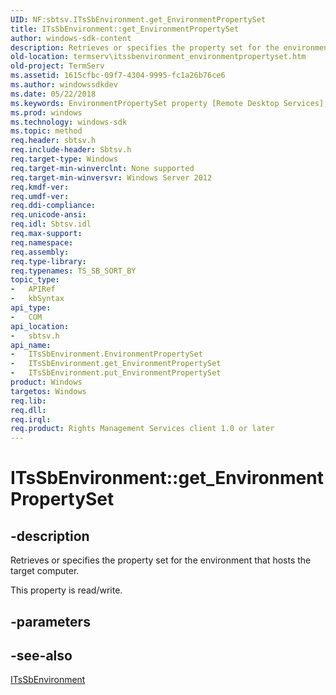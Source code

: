 ```yaml
---
UID: NF:sbtsv.ITsSbEnvironment.get_EnvironmentPropertySet
title: ITsSbEnvironment::get_EnvironmentPropertySet
author: windows-sdk-content
description: Retrieves or specifies the property set for the environment that hosts the target computer.
old-location: termserv\itssbenvironment_environmentpropertyset.htm
old-project: TermServ
ms.assetid: 1615cfbc-09f7-4304-9995-fc1a26b76ce6
ms.author: windowssdkdev
ms.date: 05/22/2018
ms.keywords: EnvironmentPropertySet property [Remote Desktop Services], EnvironmentPropertySet property [Remote Desktop Services],ITsSbEnvironment interface, ITsSbEnvironment interface [Remote Desktop Services],EnvironmentPropertySet property, ITsSbEnvironment.EnvironmentPropertySet, ITsSbEnvironment.get_EnvironmentPropertySet, ITsSbEnvironment::EnvironmentPropertySet, ITsSbEnvironment::get_EnvironmentPropertySet, ITsSbEnvironment::put_EnvironmentPropertySet, get_EnvironmentPropertySet, sbtsv/ITsSbEnvironment::EnvironmentPropertySet, sbtsv/ITsSbEnvironment::get_EnvironmentPropertySet, sbtsv/ITsSbEnvironment::put_EnvironmentPropertySet, termserv.itssbenvironment_environmentpropertyset
ms.prod: windows
ms.technology: windows-sdk
ms.topic: method
req.header: sbtsv.h
req.include-header: Sbtsv.h
req.target-type: Windows
req.target-min-winverclnt: None supported
req.target-min-winversvr: Windows Server 2012
req.kmdf-ver: 
req.umdf-ver: 
req.ddi-compliance: 
req.unicode-ansi: 
req.idl: Sbtsv.idl
req.max-support: 
req.namespace: 
req.assembly: 
req.type-library: 
req.typenames: TS_SB_SORT_BY
topic_type:
-	APIRef
-	kbSyntax
api_type:
-	COM
api_location:
-	sbtsv.h
api_name:
-	ITsSbEnvironment.EnvironmentPropertySet
-	ITsSbEnvironment.get_EnvironmentPropertySet
-	ITsSbEnvironment.put_EnvironmentPropertySet
product: Windows
targetos: Windows
req.lib: 
req.dll: 
req.irql: 
req.product: Rights Management Services client 1.0 or later
---
```


# ITsSbEnvironment::get_EnvironmentPropertySet


## -description


Retrieves or specifies the property set for the environment that hosts the target computer.

This property is read/write.


## -parameters


## -see-also




<a href="https://msdn.microsoft.com/287cea18-c13c-4396-8970-39dd7f9b960e">ITsSbEnvironment</a>
 

 

